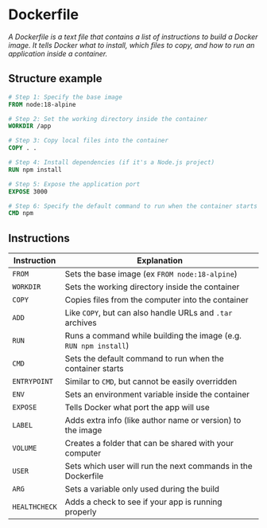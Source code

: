 # Dockerfile
*A Dockerfile is a text file that contains a list of instructions to build a Docker image. It tells Docker what to install, which files to copy, and how to run an application inside a container.*
## Structure example

```dockerfile
# Step 1: Specify the base image
FROM node:18-alpine

# Step 2: Set the working directory inside the container
WORKDIR /app

# Step 3: Copy local files into the container
COPY . .

# Step 4: Install dependencies (if it's a Node.js project)
RUN npm install

# Step 5: Expose the application port
EXPOSE 3000

# Step 6: Specify the default command to run when the container starts
CMD npm
```
## Instructions 

| Instruction   | Explanation                                                      |
| ------------- | ---------------------------------------------------------------- |
| `FROM`        | Sets the base image (ex `FROM node:18-alpine`)                   |
| `WORKDIR`     | Sets the working directory inside the container                  |
| `COPY`        | Copies files from the computer into the container                |
| `ADD`         | Like `COPY`, but can also handle URLs and `.tar` archives        |
| `RUN`         | Runs a command while building the image (e.g. `RUN npm install`) |
| `CMD`         | Sets the default command to run when the container starts        |
| `ENTRYPOINT`  | Similar to `CMD`, but cannot be easily overridden                |
| `ENV`         | Sets an environment variable inside the container                |
| `EXPOSE`      | Tells Docker what port the app will use                          |
| `LABEL`       | Adds extra info (like author name or version) to the image       |
| `VOLUME`      | Creates a folder that can be shared with your computer           |
| `USER`        | Sets which user will run the next commands in the Dockerfile     |
| `ARG`         | Sets a variable only used during the build                       |
| `HEALTHCHECK` | Adds a check to see if your app is running properly              |
